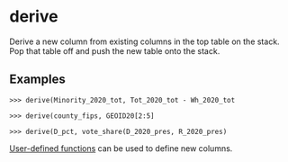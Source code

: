 # derive

Derive a new column from existing columns in the top table on the stack.
Pop that table off and push the new table onto the stack.

## Examples

`>>> derive(Minority_2020_tot, Tot_2020_tot - Wh_2020_tot`

`>>> derive(county_fips, GEOID20[2:5]`

`>>> derive(D_pct, vote_share(D_2020_pres, R_2020_pres)`

[User-defined functions](../udf.md) can be used to define new columns.